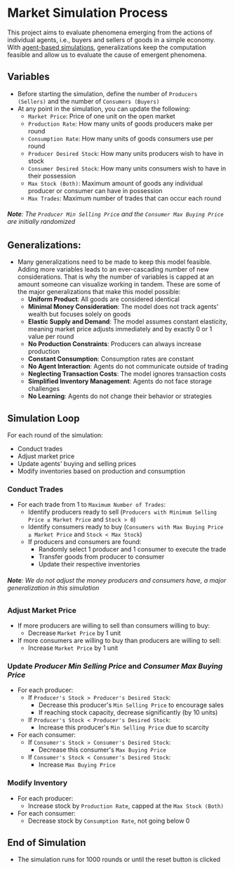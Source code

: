 # Market Simulation Process 

This project aims to evaluate phenomena emerging from the actions of individual agents, i.e., buyers and sellers of goods in a simple economy. With [agent-based simulations](https://github.com/willschenk/Guide-to-Agent-Based-Modeling/blob/main/Guide%20to%20Agent-Based%20Modeling.pdf), generalizations keep the computation feasible and allow us to evaluate the cause of emergent phenomena.

## Variables 
- Before starting the simulation, define the number of `Producers (Sellers)` and the number of `Consumers (Buyers)`
- At any point in the simulation, you can update the following: 
  - `Market Price`: Price of one unit on the open market
  - `Production Rate`: How many units of goods producers make per round
  - `Consumption Rate`: How many units of goods consumers use per round
  - `Producer Desired Stock`: How many units producers wish to have in stock
  - `Consumer Desired Stock`: How many units consumers wish to have in their possession
  - `Max Stock (Both)`: Maximum amount of goods any individual producer or consumer can have in possession
  - `Max Trades`: Maximum number of trades that can occur each round
###### **Note**: The `Producer Min Selling Price` and the `Consumer Max Buying Price` are initially randomized

## Generalizations: 
- Many generalizations need to be made to keep this model feasible. Adding more variables leads to an ever-cascading number of new considerations. That is why the number of variables is capped at an amount someone can visualize working in tandem. These are some of the major generalizations that make this model possible: 
  - **Uniform Product**: All goods are considered identical 
  - **Minimal Money Consideration**: The model does not track agents' wealth but focuses solely on goods
  - **Elastic Supply and Demand**: The model assumes constant elasticity, meaning market price adjusts immediately and by exactly 0 or 1 value per round 
  - **No Production Constraints**: Producers can always increase production 
  - **Constant Consumption**: Consumption rates are constant 
  - **No Agent Interaction**: Agents do not communicate outside of trading 
  - **Neglecting Transaction Costs**: The model ignores transaction costs 
  - **Simplified Inventory Management**: Agents do not face storage challenges 
  - **No Learning**: Agents do not change their behavior or strategies 

## Simulation Loop
For each round of the simulation:
  - Conduct trades
  - Adjust market price
  - Update agents' buying and selling prices
  - Modify inventories based on production and consumption

### Conduct Trades
- For each trade from 1 to `Maximum Number of Trades`:
  - Identify producers ready to sell (`Producers with Minimum Selling Price ≤ Market Price` and `Stock > 0`) 
  - Identify consumers ready to buy (`Consumers with Max Buying Price ≥ Market Price` and `Stock < Max Stock`) 
  - If producers and consumers are found:
    - Randomly select 1 producer and 1 consumer to execute the trade 
    - Transfer goods from producer to consumer 
    - Update their respective inventories 
###### **Note**: We do not adjust the money producers and consumers have, a major generalization in this simulation

### Adjust Market Price
- If more producers are willing to sell than consumers willing to buy:
  - Decrease `Market Price` by 1 unit 
- If more consumers are willing to buy than producers are willing to sell:
  - Increase `Market Price` by 1 unit 

### Update *Producer Min Selling Price* and *Consumer Max Buying Price*   
- For each producer:
  - If `Producer's Stock > Producer's Desired Stock`:
    - Decrease this producer's `Min Selling Price` to encourage sales 
    - If reaching stock capacity, decrease significantly (by 10 units)
  - If `Producer's Stock < Producer's Desired Stock`:
    - Increase this producer's `Min Selling Price` due to scarcity 
- For each consumer:
  - If `Consumer's Stock > Consumer's Desired Stock`:
    - Decrease this consumer's `Max Buying Price` 
  - If `Consumer's Stock < Consumer's Desired Stock`:
    - Increase `Max Buying Price` 

### Modify Inventory
- For each producer:
  - Increase stock by `Production Rate`, capped at the `Max Stock (Both)`
- For each consumer: 
  - Decrease stock by `Consumption Rate`, not going below 0 

## End of Simulation
- The simulation runs for 1000 rounds or until the reset button is clicked 
